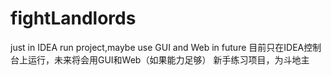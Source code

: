 # fightLandlords
just in IDEA run project,maybe use GUI and Web in future 目前只在IDEA控制台上运行，未来将会用GUI和Web（如果能力足够）
新手练习项目，为斗地主
